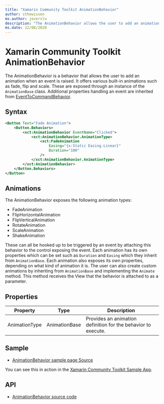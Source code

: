 ```yaml
---
title: "Xamarin Community Toolkit AnimationBehavior"
author: sthewissen
ms.author: joverslu
description: "The AnimationBehavior allows the user to add an animation when an event is raised."
ms.date: 12/08/2020
---
```


# Xamarin Community Toolkit AnimationBehavior

The AnimationBehavior is a behavior that allows the user to add an animation when an event is raised. It offers various built-in animations such as fade, flip and scale. These are exposed through an instance of the `AnimationBase` class. Additional properties handling an event are inherited from [EventToCommandBehavior](/xamarin-communitytoolkit/behaviors/eventtocommandBehavior).

## Syntax

```xml
<Button Text="Fade Animation">
    <Button.Behaviors>
        <xct:AnimationBehavior EventName="Clicked">
            <xct:AnimationBehavior.AnimationType>
                <xct:FadeAnimation 
                    Easing="{x:Static Easing.Linear}"
                    Duration="100"
                />
            </xct:AnimationBehavior.AnimationType>
        </xct:AnimationBehavior>
    </Button.Behaviors>
</Button>
```

## Animations
The AnimationBehavior exposes the following animation types:

- FadeAnimation
- FlipHorizontalAnimation
- FlipVerticalAnimation
- RotateAnimation
- ScaleAnimation
- ShakeAnimation

These can all be hooked up to be triggered by an event by attaching this behavior to the control exposing the event. Each animation has its own properties which can be set such as `Duration` and `Easing` which they inherit from `AnimationBase`. Each animation also exposes its own properties, depending on what kind of animation it is. The user can also create custom animations by inheriting from `AnimationBase` and implementing the `Animate` method. This method receives the View that the behavior is attached to as a parameter.

## Properties

|Property  |Type  |Description  |
|---------|---------|---------|
| AnimationType | AnimationBase | Provides an animation definition for the behavior to execute. |

## Sample

- [AnimationBehavior sample page Source](https://github.com/xamarin/XamarinCommunityToolkit/blob/main/src/CommunityToolkit/Xamarin.CommunityToolkit.Sample/Pages/Behaviors/AnimationBehaviorPage.xaml)

You can see this in action in the [Xamarin Community Toolkit Sample App](https://github.com/xamarin/XamarinCommunityToolkit).

## API

* [AnimationBehavior source code](https://github.com/xamarin/XamarinCommunityToolkit/blob/main/src/CommunityToolkit/Xamarin.CommunityToolkit/Behaviors/Animations/AnimationBehavior.shared.cs)
